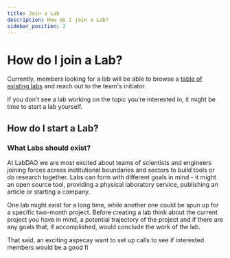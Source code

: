 ```yaml
---
title: Join a Lab
description: How do I join a Lab?
sidebar_position: 2
---
```


# How do I join a Lab?
Currently, members looking for a lab will be able to browse a [table of existing labs](https://airtable.com/shrVkdy62K1qOxVng/tblya1qd60spyXRQw) and reach out to the team's initiator. 

If you don’t see a lab working on the topic you’re interested in, it might be time to start a lab yourself. 

## How do I start a Lab? 

### What Labs should exist?
At LabDAO we are most excited about teams of scientists and engineers joining forces across institutional boundaries and sectors to build tools or do research together. Labs can form with different goals in mind - it might an open source tool, providing a physical laboratory service, publishing an article or starting a company. 

One lab might exist for a long time, while another one could be spun up for a specific two-month project. Before creating a lab think about the current project you have in mind, a potential trajectory of the project and if there are any goals that, if accomplished, would conclude the work of the lab. 

That said, an exciting aspecay want to set up calls to see if interested members would be a good fi
